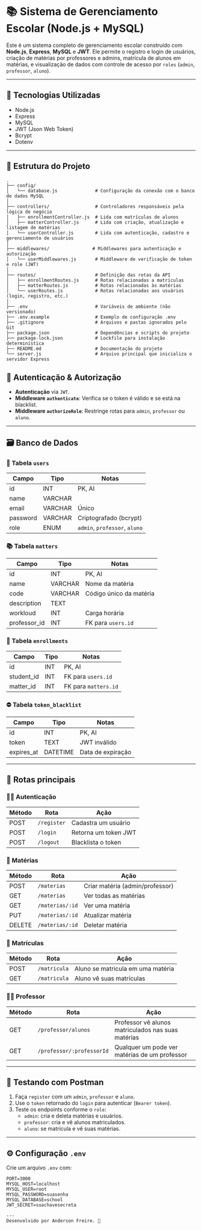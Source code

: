 # 📚 Sistema de Gerenciamento Escolar (Node.js + MySQL)

Este é um sistema completo de gerenciamento escolar construído com **Node.js**, **Express**, **MySQL** e **JWT**. Ele permite o registro e login de usuários, criação de matérias por professores e admins, matrícula de alunos em matérias, e visualização de dados com controle de acesso por `roles` (`admin`, `professor`, `aluno`).

---

## 🚀 Tecnologias Utilizadas

- Node.js
- Express
- MySQL
- JWT (Json Web Token)
- Bcrypt
- Dotenv

---

## 📁 Estrutura do Projeto
```
.
├── config/
│   └── database.js              # Configuração da conexão com o banco de dados MySQL
│
├── controllers/                 # Controladores responsáveis pela lógica de negócio
│   ├── enrollmentController.js  # Lida com matrículas de alunos
│   ├── matterController.js      # Lida com criação, atualização e listagem de matérias
│   └── userController.js        # Lida com autenticação, cadastro e gerenciamento de usuários
│
├── middlewares/                # Middlewares para autenticação e autorização
│   └── userMiddlewares.js       # Middleware de verificação de token e role (JWT)
│
├── routes/                      # Definição das rotas da API
│   ├── enrollmentRoutes.js      # Rotas relacionadas a matrículas
│   ├── matterRoutes.js          # Rotas relacionadas às matérias
│   └── userRoutes.js            # Rotas relacionadas aos usuários (login, registro, etc.)
│
├── .env                         # Variáveis de ambiente (não versionado)
├── .env.example                 # Exemplo de configuração .env
├── .gitignore                   # Arquivos e pastas ignorados pelo Git
├── package.json                 # Dependências e scripts do projeto
├── package-lock.json            # Lockfile para instalação determinística
├── README.md                    # Documentação do projeto
└── server.js                    # Arquivo principal que inicializa o servidor Express
```

## 🔐 Autenticação & Autorização

- **Autenticação** via `JWT`.
- **Middleware `authenticate`**: Verifica se o token é válido e se está na blacklist.
- **Middleware `authorizeRole`**: Restringe rotas para `admin`, `professor` ou `aluno`.

---

## 🗃️ Banco de Dados

### 🧑 Tabela `users`

| Campo     | Tipo        | Notas                    |
|-----------|-------------|--------------------------|
| id        | INT         | PK, AI                   |
| name      | VARCHAR     |                          |
| email     | VARCHAR     | Único                    |
| password  | VARCHAR     | Criptografado (bcrypt)   |
| role      | ENUM        | `admin`, `professor`, `aluno` |

### 📚 Tabela `matters`

| Campo        | Tipo      | Notas                        |
|--------------|-----------|------------------------------|
| id           | INT       | PK, AI                       |
| name         | VARCHAR   | Nome da matéria              |
| code         | VARCHAR   | Código único da matéria      |
| description  | TEXT      |                              |
| workloud     | INT       | Carga horária                |
| professor_id | INT       | FK para `users.id`           |

### 📝 Tabela `enrollments`

| Campo       | Tipo     | Notas                   |
|-------------|----------|-------------------------|
| id          | INT      | PK, AI                  |
| student_id  | INT      | FK para `users.id`      |
| matter_id   | INT      | FK para `matters.id`    |

### ⛔ Tabela `token_blacklist`

| Campo       | Tipo      | Notas                   |
|-------------|-----------|-------------------------|
| id          | INT       | PK, AI                  |
| token       | TEXT      | JWT inválido            |
| expires_at  | DATETIME  | Data de expiração       |

---

## 🧪 Rotas principais

### 🧑‍🎓 Autenticação

| Método | Rota           | Ação                 |
|--------|----------------|----------------------|
| POST   | `/register`    | Cadastra um usuário  |
| POST   | `/login`       | Retorna um token JWT |
| POST   | `/logout`      | Blacklista o token   |

### 📘 Matérias

| Método | Rota                    | Ação                                     |
|--------|-------------------------|------------------------------------------|
| POST   | `/materias`             | Criar matéria (admin/professor)          |
| GET    | `/materias`             | Ver todas as matérias                    |
| GET    | `/materias/:id`         | Ver uma matéria                          |
| PUT    | `/materias/:id`         | Atualizar matéria                        |
| DELETE | `/materias/:id`         | Deletar matéria                          |

### 📝 Matrículas

| Método | Rota                   | Ação                                  |
|--------|------------------------|---------------------------------------|
| POST   | `/matricula`           | Aluno se matricula em uma matéria     |
| GET    | `/matricula`           | Aluno vê suas matrículas              |

### 🧑‍🏫 Professor

| Método | Rota                             | Ação                                                |
|--------|----------------------------------|-----------------------------------------------------|
| GET    | `/professor/alunos`              | Professor vê alunos matriculados nas suas matérias  |
| GET    | `/professor/:professorId`        | Qualquer um pode ver matérias de um professor       |

---

## 📲 Testando com Postman

1. Faça `register` com um `admin`, `professor` e `aluno`.
2. Use o `token` retornado do `login` para autenticar (`Bearer token`).
3. Teste os endpoints conforme o `role`:
   - `admin`: cria e deleta matérias e usuários.
   - `professor`: cria e vê alunos matriculados.
   - `aluno`: se matricula e vê suas matérias.

---

## ⚙️ Configuração `.env`

Crie um arquivo `.env` com:

```env
PORT=3000
MYSQL_HOST=localhost
MYSQL_USER=root
MYSQL_PASSWORD=suasenha
MYSQL_DATABASE=school
JWT_SECRET=suachavesecreta

---
Desenvolvido por Anderson Freire. 🚀
